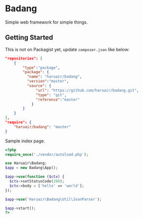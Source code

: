# Badang

Simple web framework for simple things.

## Getting Started

This is not on Packagist yet, update `composer.json` like below:

```json
"repositories": [
    {
        "type":"package",
        "package": {
          "name": "haruair/badang",
          "version":"master",
          "source": {
              "url": "https://github.com/haruair/badang.git",
              "type": "git",
              "reference":"master"
            }
        }
    }
],
"require": {
    "haruair/badang": "master"
}
```

Sample index page.

```php
<?php
require_once('./vendor/autoload.php');

use Haruair\Badang;
$app = new Badang\App();

$app->use(function ($ctx) {
  $ctx->setStatusCode(200);
  $ctx->body = ['hello' => 'world'];
});

$app->use('Haruair\Badang\Util\JsonParser');

$app->start();
?>
```
